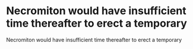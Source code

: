 # Necromiton would have insufficient time thereafter to erect a temporary

Necromiton would have insufficient time thereafter to erect a temporary
